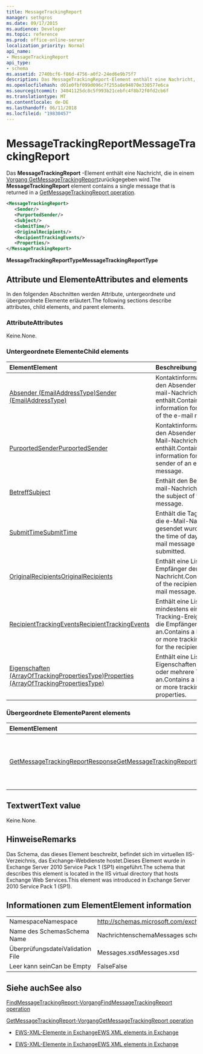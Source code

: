 ```yaml
---
title: MessageTrackingReport
manager: sethgros
ms.date: 09/17/2015
ms.audience: Developer
ms.topic: reference
ms.prod: office-online-server
localization_priority: Normal
api_name:
- MessageTrackingReport
api_type:
- schema
ms.assetid: 2740bcf6-f86d-4756-a0f2-24ed6e9b75f7
description: Das MessageTrackingReport-Element enthält eine Nachricht, die in einem Vorgang GetMessageTrackingReport zurückgegeben wird.
ms.openlocfilehash: d01e0fbf099d096c7f255a8e94070e330577e6ca
ms.sourcegitcommit: 34041125dc8c5f993b21cebfc4f8b72f0fd2cb6f
ms.translationtype: MT
ms.contentlocale: de-DE
ms.lasthandoff: 06/11/2018
ms.locfileid: "19830457"
---
```

# <a name="messagetrackingreport"></a><span data-ttu-id="1f542-103">MessageTrackingReport</span><span class="sxs-lookup"><span data-stu-id="1f542-103">MessageTrackingReport</span></span>

<span data-ttu-id="1f542-104">Das **MessageTrackingReport** -Element enthält eine Nachricht, die in einem [Vorgang GetMessageTrackingReport](getmessagetrackingreport-operation.md)zurückgegeben wird.</span><span class="sxs-lookup"><span data-stu-id="1f542-104">The **MessageTrackingReport** element contains a single message that is returned in a [GetMessageTrackingReport operation](getmessagetrackingreport-operation.md).</span></span>
  
```XML
<MessageTrackingReport>
   <Sender/>
   <PurportedSender/>
   <Subject/>
   <SubmitTime/>
   <OriginalRecipients/>
   <RecipientTrackingEvents/>
   <Properties/>
</MessageTrackingReport>
```

 <span data-ttu-id="1f542-105">**MessageTrackingReportType**</span><span class="sxs-lookup"><span data-stu-id="1f542-105">**MessageTrackingReportType**</span></span>
## <a name="attributes-and-elements"></a><span data-ttu-id="1f542-106">Attribute und Elemente</span><span class="sxs-lookup"><span data-stu-id="1f542-106">Attributes and elements</span></span>

<span data-ttu-id="1f542-107">In den folgenden Abschnitten werden Attribute, untergeordnete und übergeordnete Elemente erläutert.</span><span class="sxs-lookup"><span data-stu-id="1f542-107">The following sections describe attributes, child elements, and parent elements.</span></span>
  
### <a name="attributes"></a><span data-ttu-id="1f542-108">Attribute</span><span class="sxs-lookup"><span data-stu-id="1f542-108">Attributes</span></span>

<span data-ttu-id="1f542-109">Keine.</span><span class="sxs-lookup"><span data-stu-id="1f542-109">None.</span></span>
  
### <a name="child-elements"></a><span data-ttu-id="1f542-110">Untergeordnete Elemente</span><span class="sxs-lookup"><span data-stu-id="1f542-110">Child elements</span></span>

|<span data-ttu-id="1f542-111">**Element**</span><span class="sxs-lookup"><span data-stu-id="1f542-111">**Element**</span></span>|<span data-ttu-id="1f542-112">**Beschreibung**</span><span class="sxs-lookup"><span data-stu-id="1f542-112">**Description**</span></span>|
|:-----|:-----|
|[<span data-ttu-id="1f542-113">Absender (EmailAddressType)</span><span class="sxs-lookup"><span data-stu-id="1f542-113">Sender (EmailAddressType)</span></span>](sender-emailaddresstype.md) <br/> |<span data-ttu-id="1f542-114">Kontaktinformationen für den Absender der E-mail-Nachricht enthält.</span><span class="sxs-lookup"><span data-stu-id="1f542-114">Contains contact information for the sender of the e-mail message.</span></span>  <br/> |
|[<span data-ttu-id="1f542-115">PurportedSender</span><span class="sxs-lookup"><span data-stu-id="1f542-115">PurportedSender</span></span>](purportedsender.md) <br/> |<span data-ttu-id="1f542-116">Kontaktinformationen für den Absender einer e-Mail-Nachricht enthält.</span><span class="sxs-lookup"><span data-stu-id="1f542-116">Contains contact information for the alleged sender of an e-mail message.</span></span>  <br/> |
|[<span data-ttu-id="1f542-117">Betreff</span><span class="sxs-lookup"><span data-stu-id="1f542-117">Subject</span></span>](subject.md) <br/> |<span data-ttu-id="1f542-118">Enthält den Betreff der E-mail-Nachricht.</span><span class="sxs-lookup"><span data-stu-id="1f542-118">Contains the subject of the e-mail message.</span></span>  <br/> |
|[<span data-ttu-id="1f542-119">SubmitTime</span><span class="sxs-lookup"><span data-stu-id="1f542-119">SubmitTime</span></span>](submittime.md) <br/> |<span data-ttu-id="1f542-120">Enthält die Tageszeit, die die e-Mail-Nachricht gesendet wurde.</span><span class="sxs-lookup"><span data-stu-id="1f542-120">Contains the time of day that the e-mail message was submitted.</span></span>  <br/> |
|[<span data-ttu-id="1f542-121">OriginalRecipients</span><span class="sxs-lookup"><span data-stu-id="1f542-121">OriginalRecipients</span></span>](originalrecipients.md) <br/> |<span data-ttu-id="1f542-122">Enthält eine Liste der Empfänger der E-mail-Nachricht.</span><span class="sxs-lookup"><span data-stu-id="1f542-122">Contains a list of the recipients of the e-mail message.</span></span>  <br/> |
|[<span data-ttu-id="1f542-123">RecipientTrackingEvents</span><span class="sxs-lookup"><span data-stu-id="1f542-123">RecipientTrackingEvents</span></span>](recipienttrackingevents.md) <br/> |<span data-ttu-id="1f542-124">Enthält eine Liste mit mindestens einen Tracking-Ereignissen für die Empfänger an.</span><span class="sxs-lookup"><span data-stu-id="1f542-124">Contains a list of one or more tracking events for the recipients.</span></span>  <br/> |
|[<span data-ttu-id="1f542-125">Eigenschaften (ArrayOfTrackingPropertiesType)</span><span class="sxs-lookup"><span data-stu-id="1f542-125">Properties (ArrayOfTrackingPropertiesType)</span></span>](properties-arrayoftrackingpropertiestype.md) <br/> |<span data-ttu-id="1f542-126">Enthält eine Liste der Eigenschaften für eine oder mehrere Tracking an.</span><span class="sxs-lookup"><span data-stu-id="1f542-126">Contains a list of one or more tracking properties.</span></span>  <br/> |
   
### <a name="parent-elements"></a><span data-ttu-id="1f542-127">Übergeordnete Elemente</span><span class="sxs-lookup"><span data-stu-id="1f542-127">Parent elements</span></span>

|<span data-ttu-id="1f542-128">**Element**</span><span class="sxs-lookup"><span data-stu-id="1f542-128">**Element**</span></span>|<span data-ttu-id="1f542-129">**Beschreibung**</span><span class="sxs-lookup"><span data-stu-id="1f542-129">**Description**</span></span>|
|:-----|:-----|
|[<span data-ttu-id="1f542-130">GetMessageTrackingReportResponse</span><span class="sxs-lookup"><span data-stu-id="1f542-130">GetMessageTrackingReportResponse</span></span>](getmessagetrackingreportresponse.md) <br/> |<span data-ttu-id="1f542-131">Enthält das Ergebnis einer einzelnen Anforderung [GetMessageTrackingReport Vorgang](getmessagetrackingreport-operation.md) .</span><span class="sxs-lookup"><span data-stu-id="1f542-131">Contains the result of a single [GetMessageTrackingReport operation](getmessagetrackingreport-operation.md) request.</span></span>  <br/> |
   
## <a name="text-value"></a><span data-ttu-id="1f542-132">Textwert</span><span class="sxs-lookup"><span data-stu-id="1f542-132">Text value</span></span>

<span data-ttu-id="1f542-133">Keine.</span><span class="sxs-lookup"><span data-stu-id="1f542-133">None.</span></span>
  
## <a name="remarks"></a><span data-ttu-id="1f542-134">Hinweise</span><span class="sxs-lookup"><span data-stu-id="1f542-134">Remarks</span></span>

<span data-ttu-id="1f542-135">Das Schema, das dieses Element beschreibt, befindet sich im virtuellen IIS-Verzeichnis, das Exchange-Webdienste hostet.Dieses Element wurde in Exchange Server 2010 Service Pack 1 (SP1) eingeführt.</span><span class="sxs-lookup"><span data-stu-id="1f542-135">The schema that describes this element is located in the IIS virtual directory that hosts Exchange Web Services.This element was introduced in Exchange Server 2010 Service Pack 1 (SP1).</span></span>
  
## <a name="element-information"></a><span data-ttu-id="1f542-136">Informationen zum Element</span><span class="sxs-lookup"><span data-stu-id="1f542-136">Element information</span></span>

|||
|:-----|:-----|
|<span data-ttu-id="1f542-137">Namespace</span><span class="sxs-lookup"><span data-stu-id="1f542-137">Namespace</span></span>  <br/> |http://schemas.microsoft.com/exchange/services/2006/messages  <br/> |
|<span data-ttu-id="1f542-138">Name des Schemas</span><span class="sxs-lookup"><span data-stu-id="1f542-138">Schema Name</span></span>  <br/> |<span data-ttu-id="1f542-139">Nachrichtenschema</span><span class="sxs-lookup"><span data-stu-id="1f542-139">Messages schema</span></span>  <br/> |
|<span data-ttu-id="1f542-140">Überprüfungsdatei</span><span class="sxs-lookup"><span data-stu-id="1f542-140">Validation File</span></span>  <br/> |<span data-ttu-id="1f542-141">Messages.xsd</span><span class="sxs-lookup"><span data-stu-id="1f542-141">Messages.xsd</span></span>  <br/> |
|<span data-ttu-id="1f542-142">Leer kann sein</span><span class="sxs-lookup"><span data-stu-id="1f542-142">Can be Empty</span></span>  <br/> |<span data-ttu-id="1f542-143">False</span><span class="sxs-lookup"><span data-stu-id="1f542-143">False</span></span>  <br/> |
   
## <a name="see-also"></a><span data-ttu-id="1f542-144">Siehe auch</span><span class="sxs-lookup"><span data-stu-id="1f542-144">See also</span></span>



[<span data-ttu-id="1f542-145">FindMessageTrackingReport-Vorgang</span><span class="sxs-lookup"><span data-stu-id="1f542-145">FindMessageTrackingReport operation</span></span>](findmessagetrackingreport-operation.md)
  
[<span data-ttu-id="1f542-146">GetMessageTrackingReport-Vorgang</span><span class="sxs-lookup"><span data-stu-id="1f542-146">GetMessageTrackingReport operation</span></span>](getmessagetrackingreport-operation.md)


- [<span data-ttu-id="1f542-147">EWS-XML-Elemente in Exchange</span><span class="sxs-lookup"><span data-stu-id="1f542-147">EWS XML elements in Exchange</span></span>](ews-xml-elements-in-exchange.md)
  
- [<span data-ttu-id="1f542-148">EWS-XML-Elemente in Exchange</span><span class="sxs-lookup"><span data-stu-id="1f542-148">EWS XML elements in Exchange</span></span>](ews-xml-elements-in-exchange.md)

